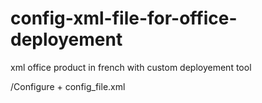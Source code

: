 # config-xml-file-for-office-deployement



xml office product in french with custom deployement tool 


/Configure + config_file.xml
